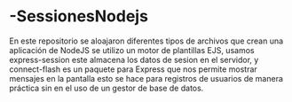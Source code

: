 # -SessionesNodejs
En este repositorio se aloajaron diferentes tipos de archivos que crean una aplicación de NodeJS se utilizo un motor de plantillas EJS,
usamos express-session este almacena los datos de sesion en el servidor, y connect-flash es un paquete para Express que nos permite mostrar
mensajes en la pantalla esto se hace para registros de usuarios de manera práctica sin en el uso de un gestor de base de datos. 
